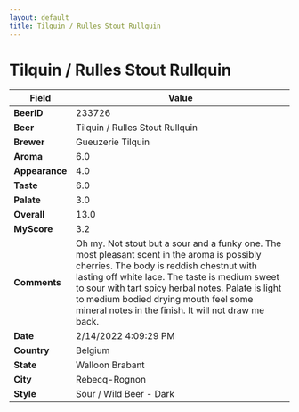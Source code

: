```yaml
---
layout: default
title: Tilquin / Rulles Stout Rullquin
---
```


# Tilquin / Rulles Stout Rullquin

| Field         | Value     |
|---------------|-----------|
| **BeerID** | 233726 |
| **Beer** | Tilquin / Rulles Stout Rullquin |
| **Brewer** | Gueuzerie Tilquin |
| **Aroma** | 6.0 |
| **Appearance** | 4.0 |
| **Taste** | 6.0 |
| **Palate** | 3.0 |
| **Overall** | 13.0 |
| **MyScore** | 3.2 |
| **Comments** | Oh my. Not stout but a sour and a funky one. The most pleasant scent in the aroma is possibly cherries. The body is reddish chestnut with lasting off white lace. The taste is medium sweet to sour with tart spicy herbal notes. Palate is light to medium bodied drying mouth feel some mineral notes in the finish. It will not draw me back.  |
| **Date** | 2/14/2022 4:09:29 PM |
| **Country** | Belgium |
| **State** | Walloon Brabant |
| **City** | Rebecq-Rognon |
| **Style** | Sour / Wild Beer - Dark |
